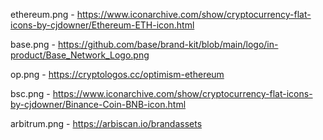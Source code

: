ethereum.png - https://www.iconarchive.com/show/cryptocurrency-flat-icons-by-cjdowner/Ethereum-ETH-icon.html

base.png - https://github.com/base/brand-kit/blob/main/logo/in-product/Base_Network_Logo.png

op.png - https://cryptologos.cc/optimism-ethereum

bsc.png - https://www.iconarchive.com/show/cryptocurrency-flat-icons-by-cjdowner/Binance-Coin-BNB-icon.html

arbitrum.png - https://arbiscan.io/brandassets